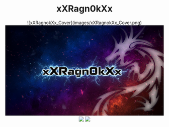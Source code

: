 <div align="center">
  <h1>xXRagn0kXx</h1>
  ![xXRagnokXx_Cover](images/xXRagnokXx_Cover.png)
  <img src="images/xXRagn0kXx_Cover.png"/>
</div>


<div align="center">
  <img width=47% src="https://github-readme-stats.vercel.app/api?username=xXRagn0kXx&theme=dark&show_icons=true&count_private=true"/>
  <img width=51% src="https://github-readme-stats.vercel.app/api/top-langs/?username=xXRagn0kXx&layout=compact&theme=dark&show_icons=true&count_private=true"/>
</div>
